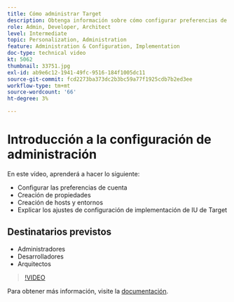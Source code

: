 ```yaml
---
title: Cómo administrar Target
description: Obtenga información sobre cómo configurar preferencias de cuenta, crear propiedades y crear hosts y entornos. Obtenga información sobre cómo explicar los ajustes de configuración de la implementación de la IU de Target.
role: Admin, Developer, Architect
level: Intermediate
topic: Personalization, Administration
feature: Administration & Configuration, Implementation
doc-type: technical video
kt: 5062
thumbnail: 33751.jpg
exl-id: ab9e6c12-1941-49fc-9516-184f1005dc11
source-git-commit: fcd2273ba373dc2b3bc59a77f1925cdb7b2ed3ee
workflow-type: tm+mt
source-wordcount: '66'
ht-degree: 3%

---
```


# Introducción a la configuración de administración

En este vídeo, aprenderá a hacer lo siguiente:

* Configurar las preferencias de cuenta
* Creación de propiedades
* Creación de hosts y entornos
* Explicar los ajustes de configuración de implementación de IU de Target

## Destinatarios previstos

* Administradores
* Desarrolladores
* Arquitectos

>[!VIDEO](https://video.tv.adobe.com/v/33751/?quality=12)

Para obtener más información, visite la [documentación](https://experienceleague.adobe.com/docs/target/using/administer/administrating-target.html?lang=es).
